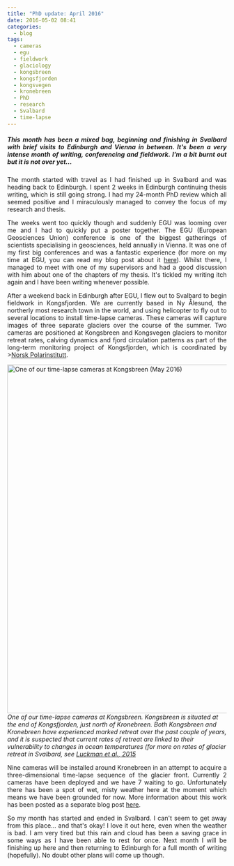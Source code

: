 ```yaml
---
title: "PhD update: April 2016"
date: 2016-05-02 08:41
categories:
  - blog
tags: 
  - cameras
  - egu
  - fieldwork
  - glaciology
  - kongsbreen
  - kongsfjorden
  - kongsvegen
  - kronebreen
  - PhD 
  - research
  - Svalbard
  - time-lapse
---
```

<h5 style="text-align:justify;">This month has been a mixed bag, beginning and finishing in Svalbard with brief visits to Edinburgh and Vienna in between. It's been a very intense month of writing, conferencing and fieldwork. I'm a bit burnt out but it is not over yet...</h5>

<p style="text-align:justify;">The month started with travel as I had finished up in Svalbard and was heading back to Edinburgh. I spent 2 weeks in Edinburgh continuing thesis writing, which is still going strong. I had my 24-month PhD review which all seemed positive and I miraculously managed to convey the focus of my research and thesis.</p>

<p style="text-align:justify;">The weeks went too quickly though and suddenly EGU was looming over me and I had to quickly put a poster together. The EGU (European Geosciences Union) conference is one of the biggest gatherings of scientists specialising in geosciences, held annually in Vienna. It was one of my first big conferences and was a fantastic experience (for more on my time at EGU, you can read my blog post about it <a href="http://pennyhow.github.io/blog/egu16/">here</a>). Whilst there, I managed to meet with one of my supervisors and had a good discussion with him about one of the chapters of my thesis. It's tickled my writing itch again and I have been writing whenever possible.</p>

<p style="text-align:justify;">After a weekend back in Edinburgh after EGU, I flew out to Svalbard to begin fieldwork in Kongsfjorden. We are currently based in Ny Ålesund, the northerly most research town in the world, and using helicopter to fly out to several locations to install time-lapse cameras. These cameras will capture images of three separate glaciers over the course of the summer. Two cameras are positioned at Kongsbreen and Kongsvegen glaciers to monitor retreat rates, calving dynamics and fjord circulation patterns as part of the long-term monitoring project of Kongsfjorden, which is coordinated by ><a href="http://www.npolar.no/en/" target="_blank">Norsk Polarinstitutt</a>.</p>

<img class="alignnone size-full wp-image-3206" src="https://pennyhow.files.wordpress.com/2016/05/img_0195.jpg" alt="One of our time-lapse cameras at Kongsbreen (May 2016)" width="800" align="aligncenter" /><br> *One of our time-lapse cameras at Kongsbreen. Kongsbreen is situated at the end of Kongsfjorden, just north of Kronebreen. Both Kongsbreen and Kronebreen have experienced marked retreat over the past couple of years, and it is suspected that current rates of retreat are linked to their vulnerability to changes in ocean temperatures (for more on rates of glacier retreat in Svalbard, see <a href="http://www.nature.com/ncomms/2015/151009/ncomms9566/full/ncomms9566.html" target="_blank">Luckman et al., 2015</a>*

<p style="text-align:justify;">Nine cameras will be installed around Kronebreen in an attempt to acquire a three-dimensional time-lapse sequence of the glacier front. Currently 2 cameras have been deployed and we have 7 waiting to go. Unfortunately there has been a spot of wet, misty weather here at the moment which means we have been grounded for now. More information about this work has been posted as a separate blog post <a href="https://pennyhow.wordpress.com/2016/05/11/why-study-kronebreen/">here</a>.</p>

<p style="text-align:justify;">So my month has started and ended in Svalbard. I can't seem to get away from this place... and that's okay! I love it out here, even when the weather is bad. I am very tired but this rain and cloud has been a saving grace in some ways as I have been able to rest for once. Next month I will be finishing up here and then returning to Edinburgh for a full month of writing (hopefully). No doubt other plans will come up though.</p>
